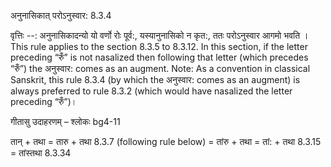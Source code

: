 

 अनुनासिकात् परोऽनुस्वार: 8.3.4 


वृत्तिः --: अनुनासिकादन्यो यो वर्णो रोः पूर्व:, यस्यानुनासिको न कृत:, ततः परोऽनुस्वार आगमो भवति । This rule applies to the section 8.3.5 to 8.3.12. In this section, if the letter preceding “रुँ” is not nasalized then following that letter (which precedes “रुँ”) the अनुस्वार: comes as an augment. Note: As a convention in classical Sanskrit, this rule 8.3.4 (by which the अनुस्वार: comes as an augment) is always preferred to rule 8.3.2 (which would have nasalized the letter preceding “रुँ”)। 


गीतासु उदाहरणम् – श्लोकः bg4-11 


तान् + तथा = तारु + तथा 8.3.7 (following rule below) = तांरु + तथा = तां: + तथा 8.3.15 = तांस्तथा 8.3.34 


